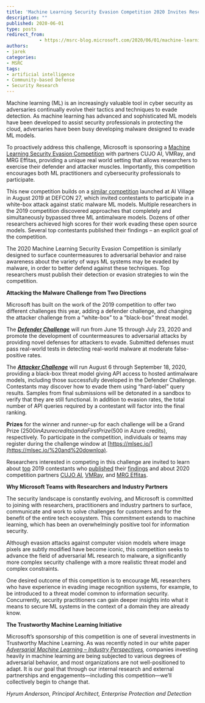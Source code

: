 ```yaml
---
title: 'Machine Learning Security Evasion Competition 2020 Invites Researchers to Defend and Attack'
description: ""
published: 2020-06-01
type: posts
redirect_from:
            - https://msrc-blog.microsoft.com/2020/06/01/machine-learning-security-evasion-competition-2020-invites-researchers-to-defend-and-attack/
authors:
- jarek
categories:
- MSRC
tags:
- artificial intelligence
- Community-based Defense
- Security Research
---
```

Machine learning (ML) is an increasingly valuable tool in cyber security as adversaries continually evolve their tactics and techniques to evade detection. As machine learning has advanced and sophisticated ML models have been developed to assist security professionals in protecting the cloud, adversaries have been busy developing malware designed to evade ML models.

To proactively address this challenge, Microsoft is sponsoring a [Machine Learning Security Evasion Competition](https://mlsec.io/) with partners CUJO AI, VMRay, and MRG Effitas, providing a unique real world setting that allows researchers to exercise their defender and attacker muscles. Importantly, this competition encourages both ML practitioners and cybersecurity professionals to participate.

This new competition builds on a [similar competition](https://www.elastic.co/blog/machine-learning-static-evasion-competition) launched at AI Village in August 2019 at DEFCON 27, which invited contestants to participate in a white-box attack against static malware ML models. Multiple researchers in the 2019 competition discovered approaches that completely and simultaneously bypassed three ML antimalware models. Dozens of other researchers achieved high scores for their work evading these open source models. Several top contestants published their findings – an explicit goal of the competition.

The 2020 Machine Learning Security Evasion Competition is similarly designed to surface countermeasures to adversarial behavior and raise awareness about the variety of ways ML systems may be evaded by malware, in order to better defend against these techniques. Top researchers must publish their detection or evasion strategies to win the competition.

**Attacking the Malware Challenge from Two Directions**

Microsoft has built on the work of the 2019 competition to offer two different challenges this year, adding a defender challenge, and changing the attacker challenge from a “white-box” to a “black-box” threat model.

The [**_Defender Challenge_**](https://github.com/Azure/2020-machine-learning-security-evasion-competition/tree/master/defender) will run from June 15 through July 23, 2020 and promote the development of countermeasures to adversarial attacks by providing novel defenses for attackers to evade. Submitted defenses must pass real-world tests in detecting real-world malware at moderate false-positive rates.

The [**_Attacker Challenge_**](https://github.com/Azure/2020-machine-learning-security-evasion-competition/tree/master/attacker) will run August 6 through September 18, 2020, providing a black-box threat model giving API access to hosted antimalware models, including those successfully developed in the Defender Challenge. Contestants may discover how to evade them using “hard-label” query results. Samples from final submissions will be detonated in a sandbox to verify that they are still functional. In addition to evasion rates, the total number of API queries required by a contestant will factor into the final ranking.

**Prizes** for the winner and runner-up for each challenge will be a Grand Prize ($2500 in Azure credits) and a First Prize ($500 in Azure credits), respectively. To participate in the competition, individuals or teams may register during the challenge window at [https://mlsec.io/](https://mlsec.io/%20and%20downloa).

Researchers interested in competing in this challenge are invited to learn about [top](https://towardsdatascience.com/evading-machine-learning-malware-classifiers-ce52dabdb713) 2019 contestants who [published](https://dl.acm.org/doi/pdf/10.1145/3375894.3375898) their [findings](https://www.eset.com/blog/company/evading-machine-learning-detection-in-a-cyber-secure-world/) and about 2020 competition partners [CUJO AI](https://cujo.com/), [VMRay](https://www.vmray.com/), and [MRG Effitas](https://www.mrg-effitas.com/).

**Why Microsoft Teams with Researchers and Industry Partners**

The security landscape is constantly evolving, and Microsoft is committed to joining with researchers, practitioners and industry partners to surface, communicate and work to solve challenges for customers and for the benefit of the entire tech ecosystem. This commitment extends to machine learning, which has been an overwhelmingly positive tool for information security.

Although evasion attacks against computer vision models where image pixels are subtly modified have become iconic, this competition seeks to advance the field of adversarial ML research to malware, a significantly more complex security challenge with a more realistic threat model and complex constraints.

One desired outcome of this competition is to encourage ML researchers who have experience in evading image recognition systems, for example, to be introduced to a threat model common to information security. Concurrently, security practitioners can gain deeper insights into what it means to secure ML systems in the context of a domain they are already know.

**The Trustworthy Machine Learning Initiative**

Microsoft’s sponsorship of this competition is one of several investments in Trustworthy Machine Learning. As was recently noted in our white paper [_Adversarial Machine Learning – Industry Perspectives_](https://arxiv.org/pdf/2002.05646.pdf)_,_ companies investing heavily in machine learning are being subjected to various degrees of adversarial behavior, and most organizations are not well-positioned to adapt. It is our goal that through our internal research and external partnerships and engagements—including this competition—we’ll collectively begin to change that.

_Hyrum Anderson, Principal Architect, Enterprise Protection and Detection_
